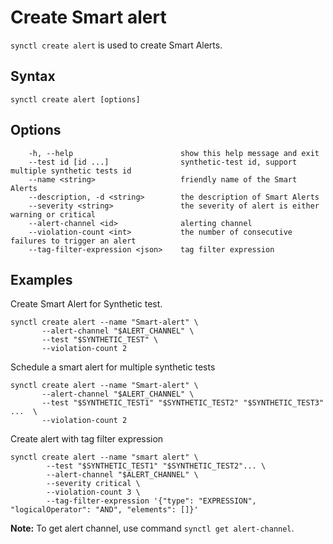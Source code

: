 # Create Smart alert
`synctl create alert` is used to create Smart Alerts.

## Syntax
```
synctl create alert [options]
```

## Options
```
    -h, --help                        show this help message and exit
    --test id [id ...]                synthetic-test id, support multiple synthetic tests id
    --name <string>                   friendly name of the Smart Alerts
    --description, -d <string>        the description of Smart Alerts
    --severity <string>               the severity of alert is either warning or critical
    --alert-channel <id>              alerting channel
    --violation-count <int>           the number of consecutive failures to trigger an alert
    --tag-filter-expression <json>    tag filter expression
```

## Examples

Create Smart Alert for Synthetic test.
```
synctl create alert --name "Smart-alert" \
       --alert-channel "$ALERT_CHANNEL" \
       --test "$SYNTHETIC_TEST" \
       --violation-count 2
```

Schedule a smart alert for multiple synthetic tests
```
synctl create alert --name "Smart-alert" \
       --alert-channel "$ALERT_CHANNEL" \
       --test "$SYNTHETIC_TEST1" "$SYNTHETIC_TEST2" "$SYNTHETIC_TEST3" ...  \
       --violation-count 2
```

Create alert with tag filter expression
```      
synctl create alert --name "smart alert" \
        --test "$SYNTHETIC_TEST1" "$SYNTHETIC_TEST2"... \
        --alert-channel "$ALERT_CHANNEL" \
        --severity critical \
        --violation-count 3 \
        --tag-filter-expression '{"type": "EXPRESSION", "logicalOperator": "AND", "elements": []}'
```

**Note:** To get alert channel, use command `synctl get alert-channel`.